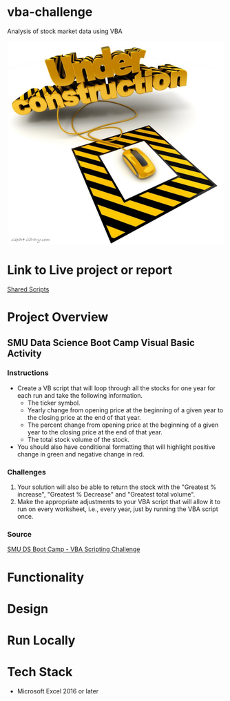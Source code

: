 # vba-challenge
Analysis of stock market data using VBA

![Under Construction](images\under-construction.png)

# Link to Live project or report
[Shared Scripts](https://drive.google.com/drive/folders/1GeyQUe3bgg3JqCSk42CmnGd7fGhKqGFI?usp=sharing)

# Project Overview
## SMU Data Science Boot Camp Visual Basic Activity

### Instructions
* Create a VB script that will loop through all the stocks for one year for each run and take the following information.
    - The ticker symbol.
    - Yearly change from opening price at the beginning of a given year to the closing price at the end of that year.
    - The percent change from opening price at the beginning of a given year to the closing price at the end of that year.
    - The total stock volume of the stock.
* You should also have conditional formatting that will highlight positive change in green and negative change in red.

### Challenges
1.	Your solution will also be able to return the stock with the "Greatest % increase", "Greatest % Decrease" and "Greatest total volume".
2.	Make the appropriate adjustments to your VBA script that will allow it to run on every worksheet, i.e., every year, just by running the VBA script once.

### Source
[SMU DS Boot Camp - VBA Scripting Challenge](https://smu.bootcampcontent.com/SMU-Coding-Bootcamp/SMU-DAL-DATA-PT-11-2019-U-C/tree/master/02-Homework/02-VBA-Scripting/Instructions)

# Functionality

# Design

# Run Locally

# Tech Stack
- Microsoft Excel 2016 or later